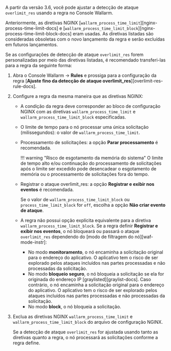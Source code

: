 A partir da versão 3.6, você pode ajustar a detecção de ataque `overlimit_res` usando a regra no Console Wallarm.

Anteriormente, as diretivas NGINX [`wallarm_process_time_limit`][nginx-process-time-limit-docs] e [`wallarm_process_time_limit_block`][nginx-process-time-limit-block-docs] eram usadas. As diretivas listadas são consideradas obsoletas com o novo lançamento da regra e serão excluídas em futuros lançamentos.

Se as configurações de detecção de ataque `overlimit_res` forem personalizadas por meio das diretivas listadas, é recomendado transferi-las para a regra da seguinte forma:

1. Abra o Console Wallarm → **Rules** e prossiga para a configuração da regra [**Ajuste fino da detecção de ataque overlimit_res**][overlimit-res-rule-docs].
1. Configure a regra da mesma maneira que as diretivas NGINX:

    * A condição da regra deve corresponder ao bloco de configuração NGINX com as diretivas `wallarm_process_time_limit` e `wallarm_process_time_limit_block` especificadas.
    * O limite de tempo para o nó processar uma única solicitação (milissegundos): o valor de `wallarm_process_time_limit`.
    * Processamento de solicitações: a opção **Parar processamento** é recomendada.
    
        !!! warning "Risco de esgotamento da memória do sistema"
            O limite de tempo alto e/ou continuação do processamento de solicitações após o limite ser excedido pode desencadear o esgotamento de memória ou o processamento de solicitações fora do tempo.
    
    * Registrar o ataque overlimit_res: a opção **Registrar e exibir nos eventos** é recomendada.

        Se o valor de `wallarm_process_time_limit_block` ou `process_time_limit_block` for `off`, escolha a opção **Não criar evento de ataque**.
    
    * A regra não possui opção explícita equivalente para a diretiva `wallarm_process_time_limit_block`. Se a regra definir **Registrar e exibir nos eventos**, o nó bloqueará ou passará o ataque `overlimit_res` dependendo do [modo de filtragem do nó][waf-mode-instr]:

        * No modo **monitoramento**, o nó encaminha a solicitação original para o endereço do aplicativo. O aplicativo tem o risco de ser explorado pelos ataques incluídos nas partes processadas e não processadas da solicitação.
        * No modo **bloqueio seguro**, o nó bloqueia a solicitação se ela for originada do endereço IP [graylisted][graylist-docs]. Caso contrário, o nó encaminha a solicitação original para o endereço do aplicativo. O aplicativo tem o risco de ser explorado pelos ataques incluídos nas partes processadas e não processadas da solicitação.
        * No modo **block**, o nó bloqueia a solicitação.
1. Exclua as diretivas NGINX `wallarm_process_time_limit` e `wallarm_process_time_limit_block` do arquivo de configuração NGINX.

    Se a detecção de ataque `overlimit_res` for ajustada usando tanto as diretivas quanto a regra, o nó processará as solicitações conforme a regra define.
